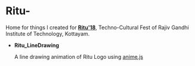 # Ritu-
Home for things I created for <b><a href="www.ritu18.com">Ritu'18</a></b>, Techno-Cultural Fest of Rajiv Gandhi Institute of Technology, Kottayam.

<ul>
  <li> <b>Ritu_LineDrawing</b>
    <p> A line drawing animation of Ritu Logo using <a href="www.animejs.com">anime.js</a>
</ul>
  

